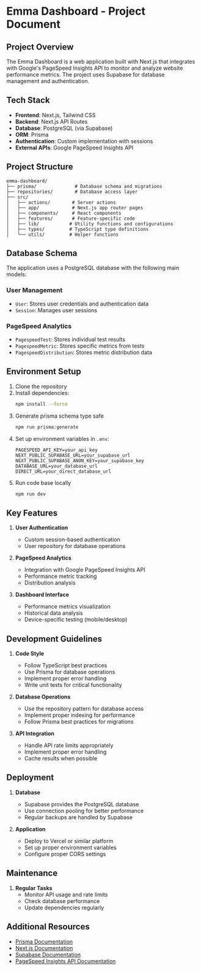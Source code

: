 # Emma Dashboard - Project Document

## Project Overview
The Emma Dashboard is a web application built with Next.js that integrates with Google's PageSpeed Insights API to monitor and analyze website performance metrics. The project uses Supabase for database management and authentication.

## Tech Stack
- **Frontend**: Next.js, Tailwind CSS
- **Backend**: Next.js API Routes
- **Database**: PostgreSQL (via Supabase)
- **ORM**: Prisma
- **Authentication**: Custom implementation with sessions
- **External APIs**: Google PageSpeed Insights API

## Project Structure
```
emma-dashboard/
├── prisma/              # Database schema and migrations
├── repositories/        # Database access layer
├── src/
│   ├── actions/        # Server actions
│   ├── app/            # Next.js app router pages
│   ├── components/     # React components
│   ├── features/       # Feature-specific code
│   ├── lib/           # Utility functions and configurations
│   ├── types/         # TypeScript type definitions
│   └── utils/         # Helper functions
```

## Database Schema
The application uses a PostgreSQL database with the following main models:

### User Management
- `User`: Stores user credentials and authentication data
- `Session`: Manages user sessions

### PageSpeed Analytics
- `PagespeedTest`: Stores individual test results
- `PagespeedMetric`: Stores specific metrics from tests
- `PagespeedDistribution`: Stores metric distribution data

## Environment Setup
1. Clone the repository
2. Install dependencies:
   ```bash
   npm install --force
   ```
3. Generate prisma schema type safe
   ```bash
   npm run prisma:generate
   ```
4. Set up environment variables in `.env`:
   ```
   PAGESPEED_API_KEY=your_api_key
   NEXT_PUBLIC_SUPABASE_URL=your_supabase_url
   NEXT_PUBLIC_SUPABASE_ANON_KEY=your_supabase_key
   DATABASE_URL=your_database_url
   DIRECT_URL=your_direct_database_url
   ```
5. Run code base locally
   ```bash
   npm run dev
   ```

## Key Features
1. **User Authentication**
   - Custom session-based authentication
   - User repository for database operations

2. **PageSpeed Analytics**
   - Integration with Google PageSpeed Insights API
   - Performance metric tracking
   - Distribution analysis

3. **Dashboard Interface**
   - Performance metrics visualization
   - Historical data analysis
   - Device-specific testing (mobile/desktop)

## Development Guidelines
1. **Code Style**
   - Follow TypeScript best practices
   - Use Prisma for database operations
   - Implement proper error handling
   - Write unit tests for critical functionality

2. **Database Operations**
   - Use the repository pattern for database access
   - Implement proper indexing for performance
   - Follow Prisma best practices for migrations

3. **API Integration**
   - Handle API rate limits appropriately
   - Implement proper error handling
   - Cache results when possible

## Deployment
1. **Database**
   - Supabase provides the PostgreSQL database
   - Use connection pooling for better performance
   - Regular backups are handled by Supabase

2. **Application**
   - Deploy to Vercel or similar platform
   - Set up proper environment variables
   - Configure proper CORS settings

## Maintenance
1. **Regular Tasks**
   - Monitor API usage and rate limits
   - Check database performance
   - Update dependencies regularly

## Additional Resources
- [Prisma Documentation](https://www.prisma.io/docs)
- [Next.js Documentation](https://nextjs.org/docs)
- [Supabase Documentation](https://supabase.com/docs)
- [PageSpeed Insights API Documentation](https://developers.google.com/speed/docs/insights/v5/get-started) 